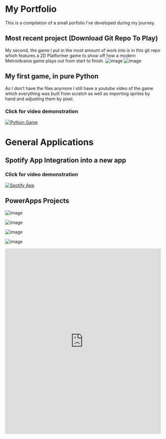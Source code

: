 # My Portfolio
This is a compilation of a small porfolio I've developed during my journey.

## Most recent project (Download Git Repo To Play)
My second, the game I put in the most amount of work into is in this git repo which features a 2D Platformer game to show off how a modern Metroidvania game plays out from start to finish.
![image](https://github.com/RolandasLeon/GameDevPortfolio/assets/72037048/52b296cf-3e0b-45c2-baff-ee3c7c11bb7f)
![image](https://github.com/RolandasLeon/GameDevPortfolio/assets/72037048/7f329901-12d1-471c-bbed-b8b17e315875)

## My first game, in pure Python
As I don't have the files anymore I still have a youtube video of the game which everything was built from scratch as well as importing sprites by hand and adjusting them by pixel.
### Click for video demonstration
[![Python Game](https://img.youtube.com/vi/TjiNKc-bfKg/hqdefault.jpg)](https://www.youtube.com/watch?v=TjiNKc-bfKg)

# General Applications
## Spotify App Integration into a new app
### Click for video demonstration
[![Spotify App](https://img.youtube.com/vi/5p6KBzC5My0/hqdefault.jpg)](https://youtu.be/5p6KBzC5My0)

## PowerApps Projects
![image](https://github.com/RolandasLeon/GameDevPortfolio/assets/72037048/4a372c66-5762-4d08-bf8c-00e398a81a8f)

![image](https://github.com/RolandasLeon/GameDevPortfolio/assets/72037048/f192d977-13c1-4004-a8c7-ccddbcde915b)

![image](https://github.com/RolandasLeon/GameDevPortfolio/assets/72037048/3f3b6d30-2acf-4565-b0c7-62084c6a5499)

![image](https://github.com/RolandasLeon/GameDevPortfolio/assets/72037048/65d85c26-3f24-41da-8ec3-8b7ef1fda133)


<iframe src='https://view.officeapps.live.com/op/embed.aspx?src=[https://1drv.ms/p/s!AlofhCYB4B9ilB1X4osLs5hUoEoY?e=hDa6nM]' width='100%' height='600px' frameborder='0'>
